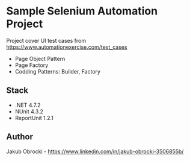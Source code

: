 # Sample Selenium Automation Project

Project cover UI test cases from https://www.automationexercise.com/test_cases

- Page Object Pattern
- Page Factory
- Codding Patterns: Builder, Factory

## Stack

- .NET 4.7.2
- NUnit 4.3.2
- ReportUnit 1.2.1

## Author

Jakub Obrocki - https://www.linkedin.com/in/jakub-obrocki-3506855b/
